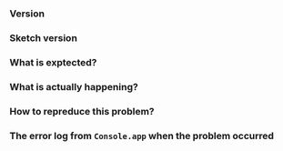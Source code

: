 ### Version


### Sketch version


### What is exptected?


### What is actually happening?


### How to repreduce this problem?


### The error log from `Console.app` when the problem occurred
<!-- 

Do not know how to get the error log? Steps: https://github.com/PeachScript/sketch-plugin-monster/blob/master/doc/FAQ.md#how-to-get-the-error-log

 -->
